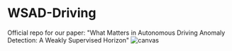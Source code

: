 # WSAD-Driving
Official repo for our paper: "What Matters in Autonomous Driving Anomaly Detection: A Weakly Supervised Horizon"
![canvas](https://github.com/user-attachments/assets/7fcda9af-7696-4326-8620-8572238220b9)
